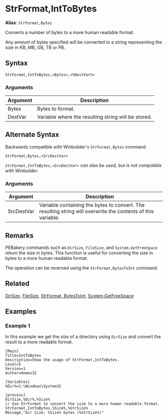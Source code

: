 # StrFormat,IntToBytes

**Alias**: `StrFormat,Bytes`

Converts a number of bytes to a more human readable format.

Any amount of bytes specified will be converted to a string representing the size in KB, MB, GB, TB or PB.

## Syntax

```pebakery
StrFormat,IntToBytes,<Bytes>,<%DestVar%>
```

### Arguments

| Argument | Description |
| --- | --- |
| Bytes | Bytes to format. |
| DestVar | Variable where the resulting string will be stored. |

## Alternate Syntax

Backwards compatible with Winbuilder's `StrFormat,Bytes` command

```pebakery
StrFormat,Bytes,<SrcDestVar>
```

_`StrFormat,IntToBytes,<SrcDestVar>` can also be used, but is not compatible with Winbuilder._

### Arguments

| Argument | Description |
| --- | --- |
| SrcDestVar | Variable containing the bytes to convert. The resulting string will overwrite the contents of this variable. |

## Remarks

PEBakery commands such as `DirSize`, `FileSize`, and `System,GetFreeSpace` return the size in bytes. This function is useful for converting the size in bytes to a more human readable format.

The operation can be reversed using the `StrFormat,BytesToInt` command.

## Related

[DirSize](../File/DirSize.md), [FileSize](../File/FileSize.md), [StrFormat, BytesToInt](./BytesToInt.md), [System,GetFreeSpace](../System/GetFreeSpace.md)

## Examples

### Example 1

In this example we get the size of a directory using `DirSize` and convert the result to a more readable format.

```pebakery
[Main]
Title=IntToBytes
Description=Show the usage of StrFormat,IntToBytes.
Level=5
Version=1
Author=Homes32

[Variables]
%Dir%=C:\Windows\System32

[process]
DirSize,%Dir%,%Size%
// Use StrFormat to convert the size to a more human readable format.
StrFormat,IntToBytes,%Size%,%StrSize%
Message,"Dir Size: %Size% bytes (%StrSize%)"
```